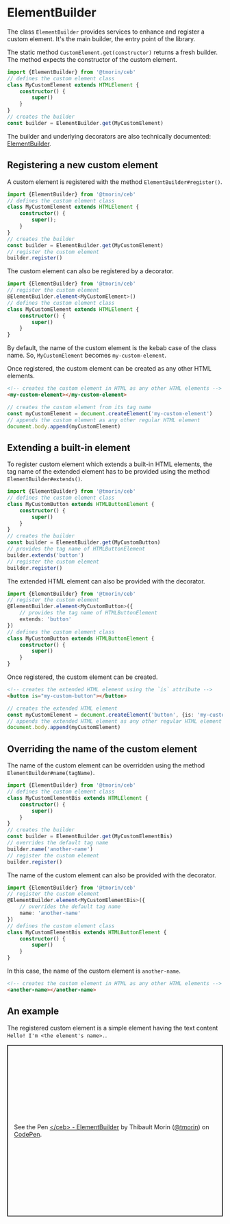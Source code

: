 # ElementBuilder

The class `ElementBuilder` provides services to enhance and register a custom element.
It's the main builder, the entry point of the library.

The static method `CustomElement.get(constructor)` returns a fresh builder.
The method expects the constructor of the custom element.

```typescript
import {ElementBuilder} from '@tmorin/ceb'
// defines the custom element class
class MyCustomElement extends HTMLElement {
    constructor() {
        super()
    }
}
// creates the builder
const builder = ElementBuilder.get(MyCustomElement)
```

The builder and underlying decorators are also technically documented: [ElementBuilder](../api/classes/elementbuilder.html).

## Registering a new custom element

A custom element is registered with the method `ElementBuilder#register()`.

```typescript
import {ElementBuilder} from '@tmorin/ceb'
// defines the custom element class
class MyCustomElement extends HTMLElement {
    constructor() {
        super();
    }
}
// creates the builder
const builder = ElementBuilder.get(MyCustomElement)
// register the custom element
builder.register()
```

The custom element can also be registered by a decorator.

```typescript
import {ElementBuilder} from '@tmorin/ceb'
// register the custom element
@ElementBuilder.element<MyCustomElement>()
// defines the custom element class
class MyCustomElement extends HTMLElement {
    constructor() {
        super()
    }
}
```

By default, the name of the custom element is the kebab case of the class name.
So, `MyCustomElement` becomes `my-custom-element`.

Once registered, the custom element can be created as any other HTML elements.

```html
<!-- creates the custom element in HTML as any other HTML elements -->
<my-custom-element></my-custom-element>
```

```typescript
// creates the custom element from its tag name
const myCustomElement = document.createElement('my-custom-element')
// appends the custom element as any other regular HTML element
document.body.append(myCustomElement)
```

## Extending a built-in element

To register custom element which extends a built-in HTML elements, the tag name of the extended element has to be provided using the method `ElementBuilder#extends()`.

```typescript
import {ElementBuilder} from '@tmorin/ceb'
// defines the custom element class
class MyCustomButton extends HTMLButtonElement {
    constructor() {
        super()
    }
}
// creates the builder
const builder = ElementBuilder.get(MyCustomButton)
// provides the tag name of HTMLButtonElement
builder.extends('button')
// register the custom element
builder.register()
```

The extended HTML element can also be provided with the decorator.

```typescript
import {ElementBuilder} from '@tmorin/ceb'
// register the custom element
@ElementBuilder.element<MyCustomButton>({
    // provides the tag name of HTMLButtonElement
    extends: 'button'
})
// defines the custom element class
class MyCustomButton extends HTMLButtonElement {
    constructor() {
        super()
    }
}
```

Once registered, the custom element can be created.

```html
<!-- creates the extended HTML element using the `is` attribute -->
<button is="my-custom-button"></button>
```

```typescript
// creates the extended HTML element
const myCustomElement = document.createElement('button', {is: 'my-custom-button'})
// appends the extended HTML element as any other regular HTML element
document.body.append(myCustomElement)
```

## Overriding the name of the custom element

The name of the custom element can be overridden using the method `ElementBuilder#name(tagName)`.

```typescript
import {ElementBuilder} from '@tmorin/ceb'
// defines the custom element class
class MyCustomElementBis extends HTMLElement {
    constructor() {
        super()
    }
}
// creates the builder
const builder = ElementBuilder.get(MyCustomElementBis)
// overrides the default tag name
builder.name('another-name')
// register the custom element
builder.register()
```

The name of the custom element can also be provided with the decorator.

```typescript
import {ElementBuilder} from '@tmorin/ceb'
// register the custom element
@ElementBuilder.element<MyCustomElementBis>({
    // overrides the default tag name
    name: 'another-name'
})
// defines the custom element class
class MyCustomElementBis extends HTMLButtonElement {
    constructor() {
        super()
    }
}
```

In this case, the name of the custom element is `another-name`.

```html
<!-- creates the custom element in HTML as any other HTML elements -->
<another-name></another-name>
```

## An example

The registered custom element is a simple element having the text content `Hello! I'm <the element's name>.`.

<p class="codepen" data-height="400" data-theme-id="light" data-default-tab="js,result" data-slug-hash="abzmRvm" data-editable="true" data-user="tmorin" style="height: 400px; box-sizing: border-box; display: flex; align-items: center; justify-content: center; border: 2px solid; margin: 1em 0; padding: 1em;">
  <span>See the Pen <a href="https://codepen.io/tmorin/pen/abzmRvm">
  &lt;/ceb&gt; - ElementBuilder</a> by Thibault Morin (<a href="https://codepen.io/tmorin">@tmorin</a>)
  on <a href="https://codepen.io">CodePen</a>.</span>
</p>
<script async src="https://cpwebassets.codepen.io/assets/embed/ei.js"></script>
